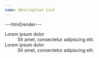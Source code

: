 ```yaml
---
name: Description List
---
```


---html|render---

<dl>
	<dt>Lorem ipsum dolor</dt>
	<dd>Sit amet, consectetur adipiscing elit.</dd>
	<dt>Lorem ipsum dolor</dt>
	<dd>Sit amet, consectetur adipiscing elit.</dd>
</dl>